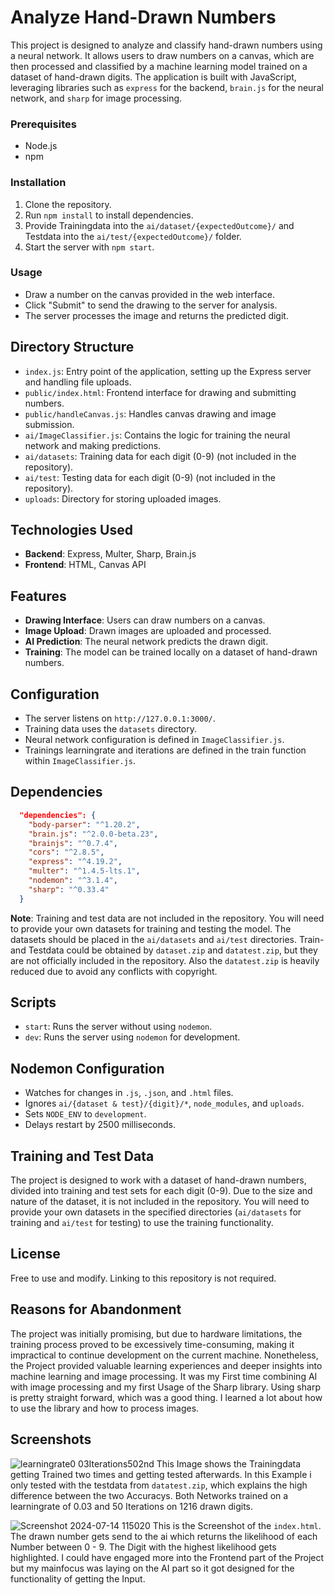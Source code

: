 # Analyze Hand-Drawn Numbers

This project is designed to analyze and classify hand-drawn numbers using a neural network. It allows users to draw numbers on a canvas,
which are then processed and classified by a machine learning model trained on a dataset of hand-drawn digits.
The application is built with JavaScript, leveraging libraries such as `express` for the backend, `brain.js` for the neural network,
and `sharp` for image processing.

### Prerequisites

- Node.js
- npm

### Installation

1. Clone the repository.
2. Run `npm install` to install dependencies.
3. Provide Trainingdata into the `ai/dataset/{expectedOutcome}/` and Testdata into the `ai/test/{expectedOutcome}/` folder.
4. Start the server with `npm start`.

### Usage

- Draw a number on the canvas provided in the web interface.
- Click "Submit" to send the drawing to the server for analysis.
- The server processes the image and returns the predicted digit.

## Directory Structure

- `index.js`: Entry point of the application, setting up the Express server and handling file uploads.
- `public/index.html`: Frontend interface for drawing and submitting numbers.
- `public/handleCanvas.js`: Handles canvas drawing and image submission.
- `ai/ImageClassifier.js`: Contains the logic for training the neural network and making predictions.
- `ai/datasets`: Training data for each digit (0-9) (not included in the repository).
- `ai/test`: Testing data for each digit (0-9) (not included in the repository).
- `uploads`: Directory for storing uploaded images.

## Technologies Used

- **Backend**: Express, Multer, Sharp, Brain.js
- **Frontend**: HTML, Canvas API

## Features

- **Drawing Interface**: Users can draw numbers on a canvas.
- **Image Upload**: Drawn images are uploaded and processed.
- **AI Prediction**: The neural network predicts the drawn digit.
- **Training**: The model can be trained locally on a dataset of hand-drawn numbers.

## Configuration

- The server listens on `http://127.0.0.1:3000/`.
- Training data uses the `datasets` directory.
- Neural network configuration is defined in `ImageClassifier.js`.
- Trainings learningrate and iterations are defined in the train function within `ImageClassifier.js`.

## Dependencies

```json
  "dependencies": {
    "body-parser": "^1.20.2",
    "brain.js": "^2.0.0-beta.23",
    "brainjs": "^0.7.4",
    "cors": "^2.8.5",
    "express": "^4.19.2",
    "multer": "^1.4.5-lts.1",
    "nodemon": "^3.1.4",
    "sharp": "^0.33.4"
  }
```

**Note**: Training and test data are not included in the repository. You will need to provide your own datasets for training and testing the model. The datasets should be placed in the `ai/datasets` and `ai/test` directories. Train- and Testdata could be obtained by `dataset.zip` and `datatest.zip`, but they are not officially included in the repository. Also the `datatest.zip` is heavily reduced due to avoid any conflicts with copyright.

## Scripts

- `start`: Runs the server without using `nodemon`.
- `dev`: Runs the server using `nodemon` for development.

## Nodemon Configuration

- Watches for changes in `.js`, `.json`, and `.html` files.
- Ignores `ai/{dataset & test}/{digit}/*`, `node_modules`, and `uploads`.
- Sets `NODE_ENV` to `development`.
- Delays restart by 2500 milliseconds.

## Training and Test Data

The project is designed to work with a dataset of hand-drawn numbers, divided into training and test sets for each digit (0-9). Due to the size and nature of the dataset, it is not included in the repository. You will need to provide your own datasets in the specified directories (`ai/datasets` for training and `ai/test` for testing) to use the training functionality.

## License

Free to use and modify. Linking to this repository is not required.

## Reasons for Abandonment

The project was initially promising, but due to hardware limitations, the training process proved to be excessively time-consuming, making it
impractical to continue development on the current machine. Nonetheless, the Project provided valuable learning experiences and deeper insights
into machine learning and image processing.
It was my First time combining AI with image processing and my first Usage of the Sharp library. Using sharp is pretty straight forward,
which was a good thing. I learned a lot about how to use the library and how to process images.

## Screenshots

![learningrate0 03Iterations502nd](https://github.com/user-attachments/assets/c874dfc3-4e29-4549-9a9e-a0567fd95eb6)
This Image shows the Trainingdata getting Trained two times and getting tested afterwards. In this Example i only tested with the testdata from `datatest.zip`, which explains the high difference between the two Accuracys. Both Networks trained on a learningrate of 0.03 and 50 Iterations on 1216 drawn digits.

![Screenshot 2024-07-14 115020](https://github.com/user-attachments/assets/3205714f-6545-4f3a-8154-d418d654f0ea)
This is the Screenshot of the `index.html`. The drawn number gets send to the ai which returns the likelihood of each Number between 0 - 9. The Digit with the highest likelihood gets highlighted.
I could have engaged more into the Frontend part of the Project but my mainfocus was laying on the AI part so it got designed for the functionality of getting the Input.

